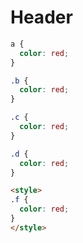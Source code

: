 # Header

<!--postcss-ignore-->

```css
a {
  color: red;
}
```

```css
.b {
  color: red;
}
```

<!-- postcss-ignore description -->
```css
.c {
  color: red;
}
```

<!--  description   postcss-ignore   -->




```css
.d {
  color: red;
}
```

<!--postcss-ignore-->

<style>
.e {
  color: red;
}
</style>

```html
<style>
.f {
  color: red;
}
</style>
```

<!--postcss-ignore-->
<!--postcss-ignore-->

<style>
.g {
  color: red;
}
</style>

<style>
.h {
  color: red;
}
</style>

<!--postcss-ignore-->

<div>
  <style>
  .i {
    color: red;
  }
  </style>
</div>
